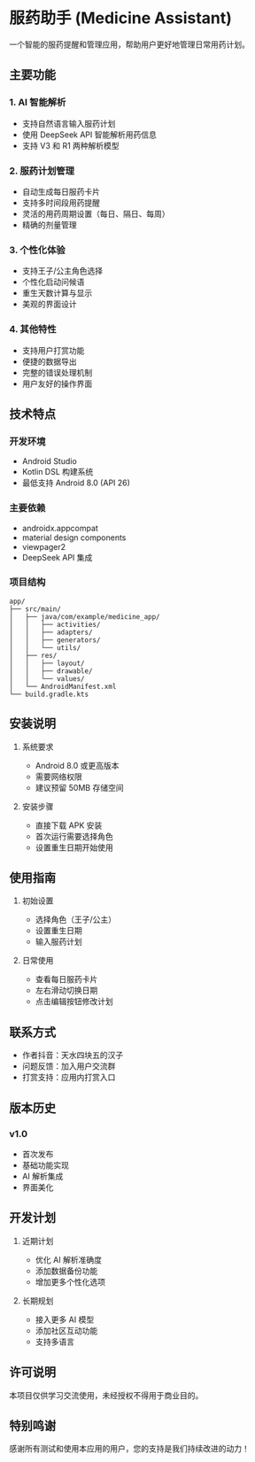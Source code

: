 # 服药助手 (Medicine Assistant)

一个智能的服药提醒和管理应用，帮助用户更好地管理日常用药计划。

## 主要功能

### 1. AI 智能解析
- 支持自然语言输入服药计划
- 使用 DeepSeek API 智能解析用药信息
- 支持 V3 和 R1 两种解析模型

### 2. 服药计划管理
- 自动生成每日服药卡片
- 支持多时间段用药提醒
- 灵活的用药周期设置（每日、隔日、每周）
- 精确的剂量管理

### 3. 个性化体验
- 支持王子/公主角色选择
- 个性化启动问候语
- 重生天数计算与显示
- 美观的界面设计

### 4. 其他特性
- 支持用户打赏功能
- 便捷的数据导出
- 完整的错误处理机制
- 用户友好的操作界面

## 技术特点

### 开发环境
- Android Studio
- Kotlin DSL 构建系统
- 最低支持 Android 8.0 (API 26)

### 主要依赖
- androidx.appcompat
- material design components
- viewpager2
- DeepSeek API 集成

### 项目结构
```
app/
├── src/main/
│   ├── java/com/example/medicine_app/
│   │   ├── activities/
│   │   ├── adapters/
│   │   ├── generators/
│   │   └── utils/
│   ├── res/
│   │   ├── layout/
│   │   ├── drawable/
│   │   └── values/
│   └── AndroidManifest.xml
└── build.gradle.kts
```

## 安装说明

1. 系统要求
   - Android 8.0 或更高版本
   - 需要网络权限
   - 建议预留 50MB 存储空间

2. 安装步骤
   - 直接下载 APK 安装
   - 首次运行需要选择角色
   - 设置重生日期开始使用

## 使用指南

1. 初始设置
   - 选择角色（王子/公主）
   - 设置重生日期
   - 输入服药计划

2. 日常使用
   - 查看每日服药卡片
   - 左右滑动切换日期
   - 点击编辑按钮修改计划

## 联系方式

- 作者抖音：天水四块五的汉子
- 问题反馈：加入用户交流群
- 打赏支持：应用内打赏入口

## 版本历史

### v1.0
- 首次发布
- 基础功能实现
- AI 解析集成
- 界面美化

## 开发计划

1. 近期计划
   - 优化 AI 解析准确度
   - 添加数据备份功能
   - 增加更多个性化选项

2. 长期规划
   - 接入更多 AI 模型
   - 添加社区互动功能
   - 支持多语言

## 许可说明

本项目仅供学习交流使用，未经授权不得用于商业目的。

## 特别鸣谢

感谢所有测试和使用本应用的用户，您的支持是我们持续改进的动力！ 
